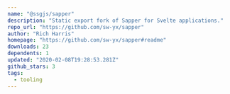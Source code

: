 ```yaml
---
name: "@ssgjs/sapper"
description: "Static export fork of Sapper for Svelte applications."
repo_url: "https://github.com/sw-yx/sapper"
author: "Rich Harris"
homepage: "https://github.com/sw-yx/sapper#readme"
downloads: 23
dependents: 1
updated: "2020-02-08T19:28:53.281Z"
github_stars: 3
tags: 
  - tooling
---
```

